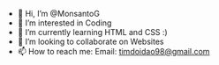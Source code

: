 - 👋 Hi, I’m @MonsantoG
- 👀 I’m interested in Coding
- 🌱 I’m currently learning HTML and CSS :)
- 💞️ I’m looking to collaborate on Websites 
- 📫 How to reach me: Email: timdoidao98@gmail.com

<!---
MonsantoG/MonsantoG is a ✨ special ✨ repository because its `README.md` (this file) appears on your GitHub profile.
You can click the Preview link to take a look at your changes.
--->
